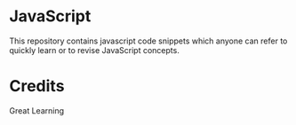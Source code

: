 # JavaScript
This repository contains javascript code snippets which anyone can refer to quickly learn or to revise JavaScript concepts.

# Credits
Great Learning
